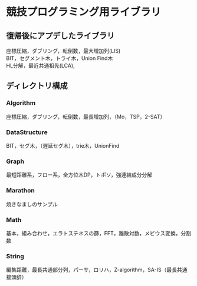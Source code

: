 # 競技プログラミング用ライブラリ

## 復帰後にアプデしたライブラリ
座標圧縮，ダブリング，転倒数，最大増加列(LIS)  
BIT，セグメント木，トライ木，Union Find木  
HL分解，最近共通祖先(LCA),
## ディレクトリ構成

### Algorithm
座標圧縮，ダブリング，転倒数，最長増加列，（Mo，TSP，2-SAT）

### DataStructure
BIT，セグ木，（遅延セグ木），trie木，UnionFind

### Graph
最短距離系，フロー系，全方位木DP，トポソ，強連結成分分解

### Marathon
焼きなましのサンプル

### Math
基本，組み合わせ，エラトステネスの篩，FFT，離散対数，メビウス変換，分割数

### String
編集距離，最長共通部分列，パーサ，ロリハ，Z-algorithm，SA-IS（最長共通接頭辞）

